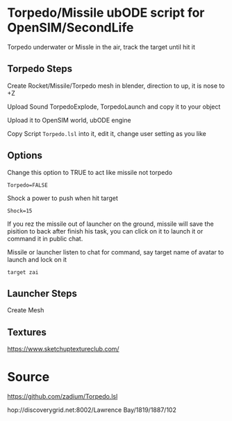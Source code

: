 # Torpedo/Missile ubODE script for OpenSIM/SecondLife

Torpedo underwater or Missle in the air, track the target until hit it

## Torpedo Steps

Create Rocket/Missile/Torpedo mesh in blender, direction to up, it is nose to +Z

Upload Sound TorpedoExplode, TorpedoLaunch and copy it to your object

Upload it to OpenSIM world, ubODE engine

Copy Script `Torpedo.lsl` into it, edit it, change user setting as you like

## Options

Change this option to TRUE to act like missile not torpedo

    Torpedo=FALSE

Shock a power to push when hit target

    Shock=15

If you rez the missile out of launcher on the ground, missile will save the pisition to back after finish his task, you can click on it to launch it or command it in public chat.

Missile or launcher listen to chat for command, say target name of avatar to launch and lock on it

    target zai

## Launcher Steps

Create Mesh

## Textures

https://www.sketchuptextureclub.com/


# Source

https://github.com/zadium/Torpedo.lsl

hop://discoverygrid.net:8002/Lawrence Bay/1819/1887/102
